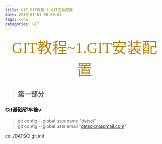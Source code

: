 ```yaml
---
title: GIT|GIT教程~1.GIT安装配置
date: 2019-01-01 00:00:01
tags: code
categories: GIT
---
```

<p align="center"><font face="微软雅黑" color=DarkGoldenRod size="8">GIT教程~1.GIT安装配置</font>

> ## 第一部分
### Git基础轿车被v


> git config --global user.name "datsci"  
> git config --global user.email "datscicn@gmail.com"

 cd ./DATSCI
 git init

